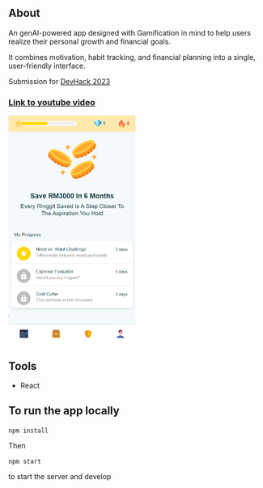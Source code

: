 ## About

An genAI-powered app designed with Gamification in mind to help users realize their personal growth and financial goals. 

It combines motivation, habit tracking, and financial planning into a single, user-friendly interface.

Submission for [DevHack 2023](https://gdg.community.dev/events/details/google-gdg-george-town-presents-devhack-kick-off-x-hackathon-101-create-a-change/)

### [Link to youtube video](https://youtu.be/6bZ-2omfMY8)

<img src="homepage.png" alt="first screenshot" height="450"/>

## Tools

- React

## To run the app locally

```
npm install
```

Then

```
npm start
```

to start the server and develop
